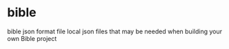 # bible
bible json format file
local json files that may be needed when building your own Bible project
